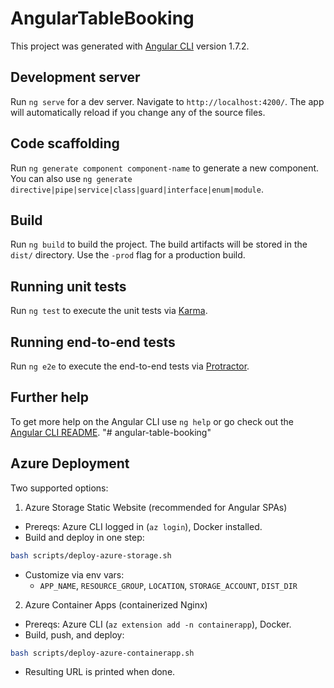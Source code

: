 # AngularTableBooking

This project was generated with [Angular CLI](https://github.com/angular/angular-cli) version 1.7.2.

## Development server

Run `ng serve` for a dev server. Navigate to `http://localhost:4200/`. The app will automatically reload if you change any of the source files.

## Code scaffolding

Run `ng generate component component-name` to generate a new component. You can also use `ng generate directive|pipe|service|class|guard|interface|enum|module`.

## Build

Run `ng build` to build the project. The build artifacts will be stored in the `dist/` directory. Use the `-prod` flag for a production build.

## Running unit tests

Run `ng test` to execute the unit tests via [Karma](https://karma-runner.github.io).

## Running end-to-end tests

Run `ng e2e` to execute the end-to-end tests via [Protractor](http://www.protractortest.org/).

## Further help

To get more help on the Angular CLI use `ng help` or go check out the [Angular CLI README](https://github.com/angular/angular-cli/blob/master/README.md).
"# angular-table-booking" 

## Azure Deployment

Two supported options:

1) Azure Storage Static Website (recommended for Angular SPAs)

- Prereqs: Azure CLI logged in (`az login`), Docker installed.
- Build and deploy in one step:

```bash
bash scripts/deploy-azure-storage.sh
```

- Customize via env vars:
  - `APP_NAME`, `RESOURCE_GROUP`, `LOCATION`, `STORAGE_ACCOUNT`, `DIST_DIR`

2) Azure Container Apps (containerized Nginx)

- Prereqs: Azure CLI (`az extension add -n containerapp`), Docker.
- Build, push, and deploy:

```bash
bash scripts/deploy-azure-containerapp.sh
```

- Resulting URL is printed when done. 
